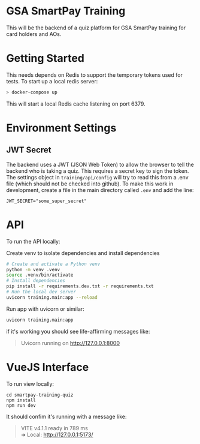# GSA SmartPay Training

This will be the backend of a quiz platform for GSA SmartPay training for card holders and AOs.

# Getting Started
This needs depends on Redis to support the temporary tokens used for tests. To start up a local redis server:

``` sh
> docker-compose up
```
This will start a local Redis cache listening on port 6379.

# Environment Settings

## JWT Secret
The backend uses a JWT (JSON Web Token) to allow the browser to tell the backend who is taking a quiz. This requires a secret key to sign the token. The settings object in `training/api/config` will try to read this from a .env file (which should not be checked into github). To make this work in development, create a file in the main directory called `.env` and add the line:

```
JWT_SECRET="some_super_secret"
```

# API 
To run the API locally:

Create venv to isolate dependencies and install dependencies
``` sh
# Create and activate a Python venv
python -m venv .venv
source .venv/bin/activate
# Install dependencies
pip install -r requirements.dev.txt -r requirements.txt
# Run the local dev server
uvicorn training.main:app --reload
```

Run app with uvicorn or similar:
``` sh
uvicorn training.main:app
```

if it's working you should see life-affirming messages like:
>  Uvicorn running on http://127.0.0.1:8000 

# VueJS Interface
To run view locally:
```
cd smartpay-training-quiz
npm install
npm run dev
```

It should confim it's running with a message like:
> VITE v4.1.1  ready in 789 ms  
>      ➜  Local:   http://127.0.0.1:5173/